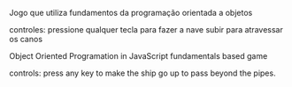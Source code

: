 Jogo que utiliza fundamentos da programação orientada a objetos 

controles: pressione qualquer tecla para fazer a nave subir para atravessar os canos


Object Oriented Programation in JavaScript fundamentals based game 

controls: press any key to make the ship go up to pass beyond the pipes.
